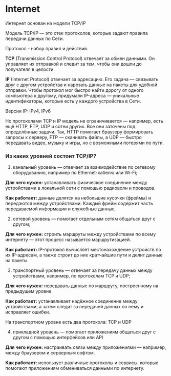 # Internet 

Интернет основан на модели TCP/IP

Модель TCP/IP — это стек протоколов, которые задают правила передачи данных по Сети.

Протокол - набор правил и действий.

**TCP** (Transmission Control Protocol) отвечает за обмен данными. Он управляет их отправкой и следит за тем, чтобы они дошли до получателя в целости. 

**IP** (Internet Protocol) отвечает за адресацию. Его задача — связывать друг с другом устройства и нарезать данные на пакеты для удобной отправки. Чтобы протокол мог быстро найти дорогу от одного компьютера к другому, придумали IP-адреса — уникальные идентификаторы, которые есть у каждого устройства в Сети.

Версии IP: IPv4, IPv6

Но протоколами TCP и IP модель не ограничивается — например, есть ещё HTTP, FTP, UDP и сотни других. Все они заточены под определённые задачи. Так, HTTP помогает браузеру формировать запросы к серверу, FTP — скачивать файлы, а UDP — быстро передавать видео, музыку и игры, но с возможными потерями по пути.

### Из каких уровней состоит TCP/IP?

1. канальный уровень — отвечает за взаимодействие по сетевому оборудованию, например по Ethernet-кабелю или Wi-Fi;

**Для чего нужен:** устанавливать физическое соединение между устройствами в локальной сети с помощью радиоволн и проводов.

**Как работает:** данные делятся на небольшие кусочки (фреймы) и передаются между устройствами. Каждый фрейм содержит часть передаваемой информации и служебные данные.

2. сетевой уровень — помогает отдельным сетям общаться друг с другом;

**Для чего нужен:** строить маршруты между устройствами по всему интернету — этот процесс называется маршрутизацией.

**Как работает:** IP-протокол вычисляет местонахождение устройств по их IP-адресам, а также строит до них кратчайшие пути и делит данные на пакеты

3. транспортный уровень — отвечает за передачу данных между устройствами, например, по протоколам TCP и UDP;

**Для чего нужен:** передавать данные по маршруту, построенному на предыдущем уровне.

**Как работает:** устанавливает надёжное соединение между устройствами, а затем следит за передачей данных по нему и исправляет ошибки.

На транспортном уровне есть два протокола: TCP и UDP

4. прикладной уровень — помогает приложениям общаться друг с другом с помощью интерфейсов или API

**Для чего нужен:** настраивать связи между приложениями — например, между браузером и серверным софтом.

**Как работает:** использует различные протоколы и сервисы, которые помогают приложениям обмениваться данными по интернету.